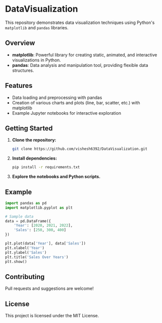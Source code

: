 # DataVisualization

This repository demonstrates data visualization techniques using Python's `matplotlib` and `pandas` libraries.

## Overview

- **matplotlib**: Powerful library for creating static, animated, and interactive visualizations in Python.
- **pandas**: Data analysis and manipulation tool, providing flexible data structures.

## Features

- Data loading and preprocessing with pandas
- Creation of various charts and plots (line, bar, scatter, etc.) with matplotlib
- Example Jupyter notebooks for interactive exploration

## Getting Started

1. **Clone the repository:**
   ```bash
   git clone https://github.com/vishesh6392/DataVisualization.git
   ```
2. **Install dependencies:**
   ```bash
   pip install -r requirements.txt
   ```
3. **Explore the notebooks and Python scripts.**

## Example

```python
import pandas as pd
import matplotlib.pyplot as plt

# Sample data
data = pd.DataFrame({
    'Year': [2020, 2021, 2022],
    'Sales': [250, 300, 400]
})

plt.plot(data['Year'], data['Sales'])
plt.xlabel('Year')
plt.ylabel('Sales')
plt.title('Sales Over Years')
plt.show()
```

## Contributing

Pull requests and suggestions are welcome!

## License

This project is licensed under the MIT License.